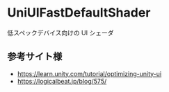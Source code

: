 # UniUIFastDefaultShader

低スペックデバイス向けの UI シェーダ

## 参考サイト様

* https://learn.unity.com/tutorial/optimizing-unity-ui
* https://logicalbeat.jp/blog/575/

